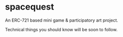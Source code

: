 # spacequest
An ERC-721 based mini game & participatory art project.

Technical things you should know will be soon to follow.

